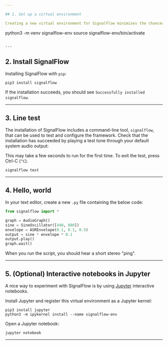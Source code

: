 ```yaml
---

## 1. Set up a virtual environment

Creating a new virtual environment for SignalFlow minimises the chances of conflict with other local Python installs.

```
python3 -m venv signalflow-env
source signalflow-env/bin/activate
```

---
```


## 2. Install SignalFlow

Installing SignalFlow with `pip`:

```shell
pip3 install signalflow
```

If the installation succeeds, you should see `Successfully installed signalflow`.

---

## 3. Line test

The installation of SignalFlow includes a command-line tool, `signalflow`, that can be used to test and configure the framework. Check that the installation has succeeded by playing a test tone through your default system audio output:

This may take a few seconds to run for the first time. To exit the test, press Ctrl-C (`^C`).

```
signalflow test
```

---

## 4. Hello, world

In your text editor, create a new `.py` file containing the below code:

```python
from signalflow import *

graph = AudioGraph()
sine = SineOscillator([440, 880])
envelope = ASREnvelope(0.1, 0.1, 0.5)
output = sine * envelope * 0.1
output.play()
graph.wait()
```

When you run the script, you should hear a short stereo "ping".

---

## 5. (Optional) Interactive notebooks in Jupyter

A nice way to experiment with SignalFlow is by using [Jupyter](https://jupyter.org/) interactive notebooks.

Install Jupyter and register this virtual environment as a Jupyter kernel: 

```shell
pip3 install jupyter
python3 -m ipykernel install --name signalflow-env
```

Open a Jupyter notebook:

```
jupyter notebook
```

---
